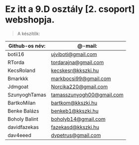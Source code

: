 # Ez itt a 9.D osztály [2. csoport] webshopja.
> A készítők:

| Github-os név: |	@-mail:                 |
| -------------- | ------------------------ |
| botii16  |	ujviboti@gmail.com            |
| RTorda  |	tordarajna@gmail.com            |
| KecsRoland	| kecskesr@kkszki.hu          |
| Bmarkkk	 | markbocsi99@gmail.com          |
| Jdmgoat	| Norcika220@gmail.com            |
| SzunyoghTamas	| tamasszunyogh00@gmail.com |
| BartkoMilan	  | bartkom@kkszki.hu         |
| Benke Balázs	| benkeb1@kkszki.hu         |
| Boholy Balint	| boholyb14@gmail.com       |
| davidfazekas	| fazekasd@kkszki.hu        |
| dav4eeed	    | dvpetrus@gmail.com        |
